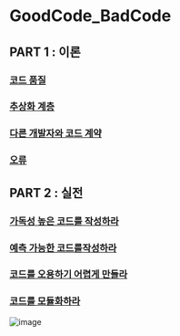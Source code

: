 # GoodCode_BadCode

## PART 1 : 이론

### [코드 품질](./part01/Chapter01.%20코드품질.md)

### [추상화 계층](./part01/Chapter02.%20추상화%20계층.md)

### [다른 개발자와 코드 계약](./part01/Chapter03.%20다른%20개발자와%20코드%20계약.md)

### [오류](./part01/Chapter04.%20오류.md)

## PART 2 : 실전

### [가독성 높은 코드를 작성하라](./part02/Chapter05.%20%EA%B0%80%EB%8F%85%EC%84%B1%20%EB%86%92%EC%9D%80%20%EC%BD%94%EB%93%9C%EB%A5%BC%20%EC%9E%91%EC%84%B1%ED%95%98%EB%9D%BC.md)

### [예측 가능한 코드를작성하라](./part02/Chapter06.%20%EC%98%88%EC%B8%A1%20%EA%B0%80%EB%8A%A5%ED%95%9C%20%EC%BD%94%EB%93%9C%EB%A5%BC%20%EC%9E%91%EC%84%B1%ED%95%98%EB%9D%BC.md)

### [코드를 오용하기 어렵게 만들라](./part02/Chapter07.%20%EC%BD%94%EB%93%9C%EB%A5%BC%20%EC%98%A4%EC%9A%A9%ED%95%98%EA%B8%B0%20%EC%96%B4%EB%A0%B5%EA%B2%8C%20%EB%A7%8C%EB%93%A4%EB%9D%BC.md)

### [코드를 모듈화하라](./part02/Chapter08.%20%EC%BD%94%EB%93%9C%EB%A5%BC%20%EB%AA%A8%EB%93%88%ED%99%94%ED%95%98%EB%9D%BC.md)

![image](https://user-images.githubusercontent.com/40031858/224476994-5ad7758c-66a6-42fe-ae78-002e00f90dfa.png)
